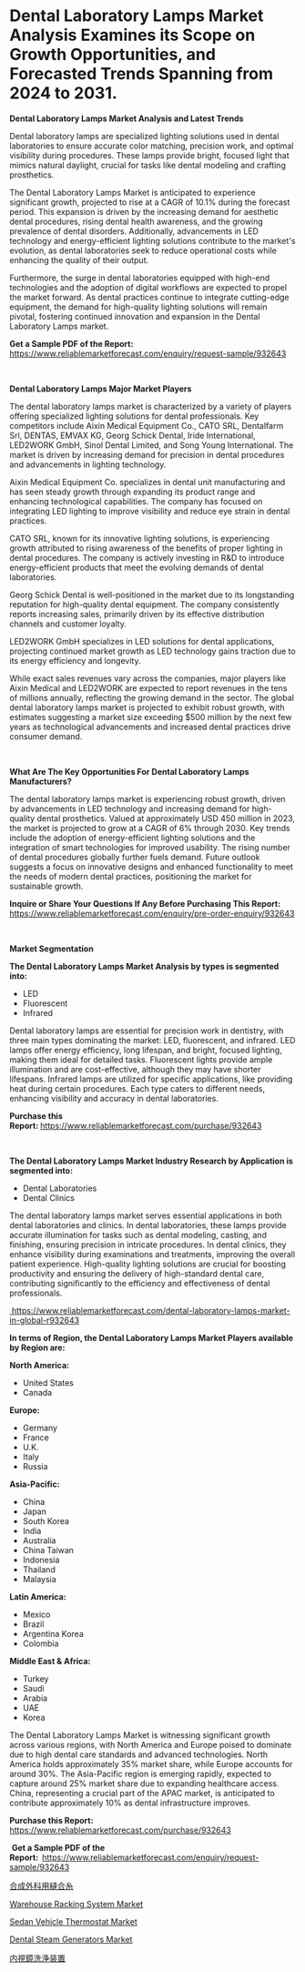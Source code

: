 <p><h1>Dental Laboratory Lamps Market Analysis Examines its Scope on Growth Opportunities, and Forecasted Trends Spanning from 2024 to 2031.</h1></p><p><strong>Dental Laboratory Lamps Market Analysis and Latest Trends</strong></p>
<p><p>Dental laboratory lamps are specialized lighting solutions used in dental laboratories to ensure accurate color matching, precision work, and optimal visibility during procedures. These lamps provide bright, focused light that mimics natural daylight, crucial for tasks like dental modeling and crafting prosthetics. </p><p>The Dental Laboratory Lamps Market is anticipated to experience significant growth, projected to rise at a CAGR of 10.1% during the forecast period. This expansion is driven by the increasing demand for aesthetic dental procedures, rising dental health awareness, and the growing prevalence of dental disorders. Additionally, advancements in LED technology and energy-efficient lighting solutions contribute to the market's evolution, as dental laboratories seek to reduce operational costs while enhancing the quality of their output. </p><p>Furthermore, the surge in dental laboratories equipped with high-end technologies and the adoption of digital workflows are expected to propel the market forward. As dental practices continue to integrate cutting-edge equipment, the demand for high-quality lighting solutions will remain pivotal, fostering continued innovation and expansion in the Dental Laboratory Lamps market.</p></p>
<p><strong>Get a Sample PDF of the Report:&nbsp;</strong> <a href="https://www.reliablemarketforecast.com/enquiry/request-sample/932643">https://www.reliablemarketforecast.com/enquiry/request-sample/932643</a></p>
<p>&nbsp;</p>
<p><strong>Dental Laboratory Lamps Major Market Players</strong></p>
<p><p>The dental laboratory lamps market is characterized by a variety of players offering specialized lighting solutions for dental professionals. Key competitors include Aixin Medical Equipment Co., CATO SRL, Dentalfarm Srl, DENTAS, EMVAX KG, Georg Schick Dental, Iride International, LED2WORK GmbH, Sinol Dental Limited, and Song Young International. The market is driven by increasing demand for precision in dental procedures and advancements in lighting technology.</p><p>Aixin Medical Equipment Co. specializes in dental unit manufacturing and has seen steady growth through expanding its product range and enhancing technological capabilities. The company has focused on integrating LED lighting to improve visibility and reduce eye strain in dental practices.</p><p>CATO SRL, known for its innovative lighting solutions, is experiencing growth attributed to rising awareness of the benefits of proper lighting in dental procedures. The company is actively investing in R&D to introduce energy-efficient products that meet the evolving demands of dental laboratories.</p><p>Georg Schick Dental is well-positioned in the market due to its longstanding reputation for high-quality dental equipment. The company consistently reports increasing sales, primarily driven by its effective distribution channels and customer loyalty.</p><p>LED2WORK GmbH specializes in LED solutions for dental applications, projecting continued market growth as LED technology gains traction due to its energy efficiency and longevity. </p><p>While exact sales revenues vary across the companies, major players like Aixin Medical and LED2WORK are expected to report revenues in the tens of millions annually, reflecting the growing demand in the sector. The global dental laboratory lamps market is projected to exhibit robust growth, with estimates suggesting a market size exceeding $500 million by the next few years as technological advancements and increased dental practices drive consumer demand.</p></p>
<p>&nbsp;</p>
<p><strong>What Are The Key Opportunities For Dental Laboratory Lamps Manufacturers?</strong></p>
<p><p>The dental laboratory lamps market is experiencing robust growth, driven by advancements in LED technology and increasing demand for high-quality dental prosthetics. Valued at approximately USD 450 million in 2023, the market is projected to grow at a CAGR of 6% through 2030. Key trends include the adoption of energy-efficient lighting solutions and the integration of smart technologies for improved usability. The rising number of dental procedures globally further fuels demand. Future outlook suggests a focus on innovative designs and enhanced functionality to meet the needs of modern dental practices, positioning the market for sustainable growth.</p></p>
<p><strong>Inquire or Share Your Questions If Any Before Purchasing This Report:</strong> <a href="https://www.reliablemarketforecast.com/enquiry/pre-order-enquiry/932643">https://www.reliablemarketforecast.com/enquiry/pre-order-enquiry/932643</a></p>
<p>&nbsp;</p>
<p><strong>Market Segmentation</strong></p>
<p><strong>The Dental Laboratory Lamps Market Analysis by types is segmented into:</strong></p>
<p><ul><li>LED</li><li>Fluorescent</li><li>Infrared</li></ul></p>
<p><p>Dental laboratory lamps are essential for precision work in dentistry, with three main types dominating the market: LED, fluorescent, and infrared. LED lamps offer energy efficiency, long lifespan, and bright, focused lighting, making them ideal for detailed tasks. Fluorescent lights provide ample illumination and are cost-effective, although they may have shorter lifespans. Infrared lamps are utilized for specific applications, like providing heat during certain procedures. Each type caters to different needs, enhancing visibility and accuracy in dental laboratories.</p></p>
<p><strong>Purchase this Report:&nbsp;</strong><a href="https://www.reliablemarketforecast.com/purchase/932643">https://www.reliablemarketforecast.com/purchase/932643</a></p>
<p>&nbsp;</p>
<p><strong>The Dental Laboratory Lamps Market Industry Research by Application is segmented into:</strong></p>
<p><ul><li>Dental Laboratories</li><li>Dental Clinics</li></ul></p>
<p><p>The dental laboratory lamps market serves essential applications in both dental laboratories and clinics. In dental laboratories, these lamps provide accurate illumination for tasks such as dental modeling, casting, and finishing, ensuring precision in intricate procedures. In dental clinics, they enhance visibility during examinations and treatments, improving the overall patient experience. High-quality lighting solutions are crucial for boosting productivity and ensuring the delivery of high-standard dental care, contributing significantly to the efficiency and effectiveness of dental professionals.</p></p>
<p><a href="https://www.reliablemarketforecast.com/dental-laboratory-lamps-market-in-global-r932643">&nbsp;https://www.reliablemarketforecast.com/dental-laboratory-lamps-market-in-global-r932643</a></p>
<p><strong>In terms of Region, the Dental Laboratory Lamps Market Players available by Region are:</strong></p>
<p>
    <p> <strong> North America: </strong>
        <ul>
            <li>United States</li>
            <li>Canada</li>
        </ul>
        </p> 
    <p> <strong> Europe: </strong>
        <ul>
            <li>Germany</li>
            <li>France</li>
            <li>U.K.</li>
            <li>Italy</li>
            <li>Russia</li>
        </ul>
        </p> 
    <p> <strong> Asia-Pacific: </strong>
        <ul>
            <li>China</li>
            <li>Japan</li>
            <li>South Korea</li>
            <li>India</li>
            <li>Australia</li>
            <li>China Taiwan</li>
            <li>Indonesia</li>
            <li>Thailand</li>
            <li>Malaysia</li>
        </ul>
        </p> 
    <p> <strong> Latin America: </strong>
        <ul>
            <li>Mexico</li>
            <li>Brazil</li>
            <li>Argentina Korea</li>
            <li>Colombia</li>
        </ul>
        </p> 
    <p> <strong> Middle East & Africa: </strong>
        <ul>
            <li>Turkey</li>
            <li>Saudi</li>
            <li>Arabia</li>
            <li>UAE</li>
            <li>Korea</li>
        </ul>
    </p>
    </p>
<p><p>The Dental Laboratory Lamps Market is witnessing significant growth across various regions, with North America and Europe poised to dominate due to high dental care standards and advanced technologies. North America holds approximately 35% market share, while Europe accounts for around 30%. The Asia-Pacific region is emerging rapidly, expected to capture around 25% market share due to expanding healthcare access. China, representing a crucial part of the APAC market, is anticipated to contribute approximately 10% as dental infrastructure improves.</p></p>
<p><strong>Purchase this Report: </strong><a href="https://www.reliablemarketforecast.com/purchase/932643">https://www.reliablemarketforecast.com/purchase/932643</a></p>
<p>&nbsp;<strong>Get a Sample PDF of the Report:&nbsp;&nbsp;</strong><a href="https://www.reliablemarketforecast.com/enquiry/request-sample/932643">https://www.reliablemarketforecast.com/enquiry/request-sample/932643</a></p>
<p><strong></strong></p>
<p><p><a href="https://medium.com/@novastamm2023/synthetic-surgical-sutures-market-%E3%81%AF-%E3%82%B3%E3%82%B9%E3%83%88%E7%AE%A1%E7%90%86%E3%81%A8%E5%8A%B9%E7%8E%87%E5%90%91%E4%B8%8A%E3%82%92%E5%84%AA%E5%85%88%E3%81%97%E3%81%BE%E3%81%99-%E3%81%95%E3%82%89%E3%81%AB-%E5%A0%B1%E5%91%8A%E6%9B%B8%E3%81%AF%E5%B8%82%E5%A0%B4%E3%81%AE%E9%9C%80%E8%A6%81%E9%9D%A2%E3%81%A8%E4%BE%9B%E7%B5%A6%E9%9D%A2%E3%81%AE%E4%B8%A1%E6%96%B9%E3%82%92%E3%82%AB%E3%83%90%E3%83%BC%E3%81%97%E3%81%A6%E3%81%84%E3%81%BE%E3%81%99-synthetic-05c1444d92a1">合成外科用縫合糸</a></p><p><a href="https://www.linkedin.com/pulse/warehouse-racking-system-market-size-share-growth-analysis-w9slf?trackingId=qB9L1yDcQ%2BaFSKe1%2FFcbrg%3D%3D">Warehouse Racking System Market</a></p><p><a href="https://issuu.com/reportprime-2/docs/sedan-vehicle-thermostat-market-siz_f2aa43e4e77267">Sedan Vehicle Thermostat Market</a></p><p><a href="https://github.com/pizolina/Market-Research-Report-List-6/blob/main/dental-steam-generators-market.md">Dental Steam Generators Market</a></p><p><a href="https://medium.com/@novastamm2023/endoscope-flushing-devices-market-%E3%81%AF-%E3%82%B3%E3%82%B9%E3%83%88%E7%AE%A1%E7%90%86%E3%81%A8%E5%8A%B9%E7%8E%87%E5%90%91%E4%B8%8A%E3%82%92%E5%84%AA%E5%85%88%E3%81%97%E3%81%BE%E3%81%99-%E3%81%95%E3%82%89%E3%81%AB-%E5%A0%B1%E5%91%8A%E6%9B%B8%E3%81%AF%E5%B8%82%E5%A0%B4%E3%81%AE%E9%9C%80%E8%A6%81%E9%9D%A2%E3%81%A8%E4%BE%9B%E7%B5%A6%E9%9D%A2%E3%81%AE%E4%B8%A1%E6%96%B9%E3%82%92%E3%82%AB%E3%83%90%E3%83%BC%E3%81%97%E3%81%A6%E3%81%84%E3%81%BE%E3%81%99-endoscope-efccc9ae88f1">内視鏡洗浄装置</a></p></p>